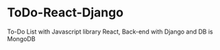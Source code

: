 # ToDo-React-Django
To-Do List with Javascript library React, Back-end with Django and DB is MongoDB
